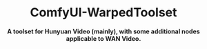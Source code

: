 <div align="center">

# ComfyUI-WarpedToolset
**A toolset for Hunyuan Video (mainly), with some additional nodes applicable to WAN Video.**
